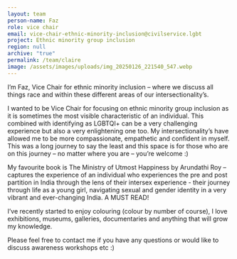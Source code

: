 ```yaml
---
layout: team
person-name: Faz
role: vice chair
email: vice-chair-ethnic-minority-inclusion@civilservice.lgbt
project: Ethnic minority group inclusion
region: null
archive: "true"
permalink: /team/claire
image: /assets/images/uploads/img_20250126_221540_547.webp
---
```

I’m Faz, Vice Chair for ethnic minority inclusion – where we discuss all things race and within these
different areas of our intersectionality’s.

I wanted to be Vice Chair for focusing on ethnic minority group inclusion as it is sometimes the most
visible characteristic of an individual. This combined with identifying as LGBTQI+ can be a very
challenging experience but also a very enlightening one too. My intersectionality’s have allowed me
to be more compassionate, empathetic and confident in myself. This was a long journey to say the
least and this space is for those who are on this journey – no matter where you are – you’re
welcome :)

My favourite book is The Ministry of Utmost Happiness by Arundathi Roy – captures the experience
of an individual who experiences the pre and post partition in India through the lens of their intersex
experience - their journey through life as a young girl, navigating sexual and gender identity in a very vibrant and ever-changing India. A MUST READ!

I’ve recently started to enjoy colouring (colour by number of course), I love exhibitions, museums,
galleries, documentaries and anything that will grow my knowledge. 

Please feel free to contact me if you have any questions or would like to discuss awareness
workshops etc :)